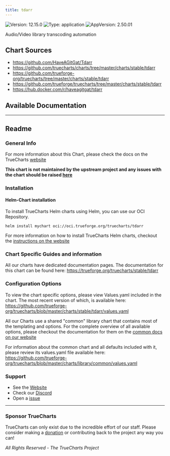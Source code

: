 ```yaml
---
title: tdarr
---
```


![Version: 12.15.0](https://img.shields.io/badge/Version-12.15.0-informational?style=flat-square) ![Type: application](https://img.shields.io/badge/Type-application-informational?style=flat-square) ![AppVersion: 2.50.01](https://img.shields.io/badge/AppVersion-2.50.01-informational?style=flat-square)

Audio/Video library transcoding automation

## Chart Sources

- https://github.com/HaveAGitGat/Tdarr
- https://github.com/truecharts/charts/tree/master/charts/stable/tdarr
- https://github.com/trueforge-org/truecharts/tree/master/charts/stable/tdarr
- https://github.com/trueforge/truecharts/tree/master/charts/stable/tdarr
- https://hub.docker.com/r/haveagitgat/tdarr

## Available Documentation



---

## Readme


### General Info

For more information about this Chart, please check the docs on the TrueCharts [website](https://trueforge.org/truecharts/stable/tdarr)

**This chart is not maintained by the upstream project and any issues with the chart should be raised [here](https://github.com/trueforge-org/truecharts/issues/new/choose)**

### Installation

#### Helm-Chart installation

To install TrueCharts Helm charts using Helm, you can use our OCI Repository.

`helm install mychart oci://oci.trueforge.org/truecharts/tdarr`

For more information on how to install TrueCharts Helm charts, checkout the [instructions on the website](https://trueforge.org/truecharts/guides/)

### Chart Specific Guides and information

All our charts have dedicated documentation pages.
The documentation for this chart can be found here:
https://trueforge.org/truecharts/stable/tdarr

### Configuration Options

To view the chart specific options, please view Values.yaml included in the chart.
The most recent version of which, is available here: https://github.com/trueforge-org/truecharts/blob/master/charts/stable/tdarr/values.yaml

All our Charts use a shared "common" library chart that contains most of the templating and options.
For the complete overview of all available options, please checkout the documentation for them on the [common docs on our website](https://trueforge.org/truecharts-common/)

For information about the common chart and all defaults included with it, please review its values.yaml file available here: https://github.com/trueforge-org/truecharts/blob/master/charts/library/common/values.yaml

### Support

- See the [Website](https://truecharts.org)
- Check our [Discord](https://discord.gg/tVsPTHWTtr)
- Open a [issue](https://github.com/trueforge-org/truecharts/issues/new/choose)

---

### Sponsor TrueCharts

TrueCharts can only exist due to the incredible effort of our staff.
Please consider making a [donation](https://trueforge.org/general/sponsor/) or contributing back to the project any way you can!

_All Rights Reserved - The TrueCharts Project_
